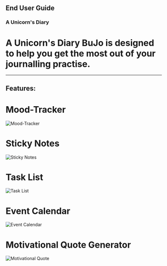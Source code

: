 ## End User Guide

### A Unicorn's Diary

# A Unicorn's Diary BuJo is designed to help you get the most out of your journalling practise.
***

## Features:

# Mood-Tracker

![Mood-Tracker]()

# Sticky Notes
![Sticky Notes]()

# Task List
![Task List]()

# Event Calendar
![Event Calendar]()

# Motivational Quote Generator
![Motivational Quote]()
